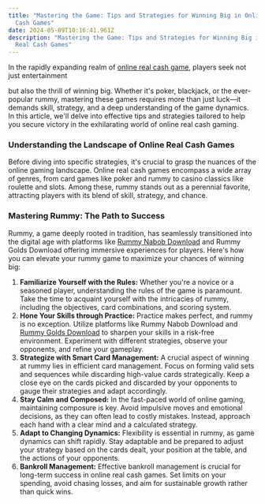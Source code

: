 ```yaml
---
title: "Mastering the Game: Tips and Strategies for Winning Big in Online Real
  Cash Games"
date: 2024-05-09T10:16:41.961Z
description: "Mastering the Game: Tips and Strategies for Winning Big in Online
  Real Cash Games"
---
```



In the rapidly expanding realm of [online real cash game](https://rummyad.com/rummy-list-2/), players seek not just entertainment

but also the thrill of winning big. Whether it's poker, blackjack, or the ever-popular rummy, mastering these games requires more than just luck—it demands skill, strategy, and a deep understanding of the game dynamics. In this article, we'll delve into effective tips and strategies tailored to help you secure victory in the exhilarating world of online real cash gaming.



### Understanding the Landscape of Online Real Cash Games

Before diving into specific strategies, it's crucial to grasp the nuances of the online gaming landscape. Online real cash games encompass a wide array of genres, from card games like poker and rummy to casino classics like roulette and slots. Among these, rummy stands out as a perennial favorite, attracting players with its blend of skill, strategy, and chance.



### Mastering Rummy: The Path to Success

Rummy, a game deeply rooted in tradition, has seamlessly transitioned into the digital age with platforms like [Rummy Nabob Download](https://rummyad.com/rummy-list-2/) and Rummy Golds Download offering immersive experiences for players. Here's how you can elevate your rummy game to maximize your chances of winning big:

1. **Familiarize Yourself with the Rules:** Whether you're a novice or a seasoned player, understanding the rules of the game is paramount. Take the time to acquaint yourself with the intricacies of rummy, including the objectives, card combinations, and scoring system.
2. **Hone Your Skills through Practice:** Practice makes perfect, and rummy is no exception. Utilize platforms like Rummy Nabob Download and [Rummy Golds Download](https://rummyad.com/rummy-list-2/) to sharpen your skills in a risk-free environment. Experiment with different strategies, observe your opponents, and refine your gameplay.
3. **Strategize with Smart Card Management:** A crucial aspect of winning at rummy lies in efficient card management. Focus on forming valid sets and sequences while discarding high-value cards strategically. Keep a close eye on the cards picked and discarded by your opponents to gauge their strategies and adapt accordingly.
4. **Stay Calm and Composed:** In the fast-paced world of online gaming, maintaining composure is key. Avoid impulsive moves and emotional decisions, as they can often lead to costly mistakes. Instead, approach each hand with a clear mind and a calculated strategy.
5. **Adapt to Changing Dynamics:** Flexibility is essential in rummy, as game dynamics can shift rapidly. Stay adaptable and be prepared to adjust your strategy based on the cards dealt, your position at the table, and the actions of your opponents.
6. **Bankroll Management:** Effective bankroll management is crucial for long-term success in online real cash games. Set limits on your spending, avoid chasing losses, and aim for sustainable growth rather than quick wins.